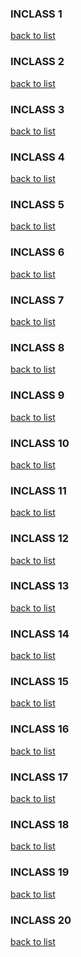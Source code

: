 
 <div id="MENUE" />
 

<div id="INCLASS_1" />

### INCLASS 1

[back to list](#MENUE)

<div id="INCLASS_2" />

### INCLASS 2



[back to list](#MENUE)

<div id="INCLASS_3" />

### INCLASS 3


[back to list](#MENUE)

<div id="INCLASS_Rmarkdown_practice" />

### INCLASS 4

[back to list](#MENUE)

<div id="INCLASS_4" />


### INCLASS 5

[back to list](#MENUE)

<div id="INCLASS_5" />

### INCLASS 6

[back to list](#MENUE)

<div id="INCLASS_6" />

### INCLASS 7

[back to list](#MENUE)

<div id="INCLASS_7" />

### INCLASS 8

[back to list](#MENUE)

<div id="INCLASS_8" />

### INCLASS 9

[back to list](#MENUE)

<div id="INCLASS_9" />

### INCLASS 10

[back to list](#MENUE)

<div id="INCLASS_10" />

### INCLASS 11

[back to list](#MENUE)

<div id="INCLASS_11" />

### INCLASS 12

[back to list](#MENUE)

<div id="INCLASS_12" />

### INCLASS 13

[back to list](#MENUE)

<div id="INCLASS_13" />

### INCLASS 14

[back to list](#MENUE)

<div id="INCLASS_14" />

### INCLASS 15

[back to list](#MENUE)

<div id="INCLASS_15" />

### INCLASS 16

[back to list](#MENUE)

<div id="INCLASS_16" />

### INCLASS 17

[back to list](#MENUE)

<div id="INCLASS_17" />

### INCLASS 18

[back to list](#MENUE)

<div id="INCLASS_18" />

### INCLASS 19

[back to list](#MENUE)

<div id="INCLASS_19" />

### INCLASS 20

[back to list](#MENUE)

<div id="INCLASS_20" />


